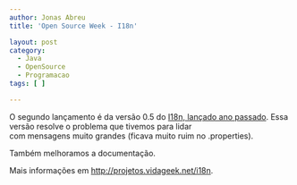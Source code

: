 ```yaml
---
author: Jonas Abreu
title: 'Open Source Week - I18n'

layout: post
category:
  - Java
  - OpenSource
  - Programacao
tags: [ ]

---
```

O segundo lançamento é da versão 0.5 do [I18n, lançado ano passado][1]. Essa versão resolve o problema que tivemos para lidar  
com mensagens muito grandes (ficava muito ruim no .properties).

Também melhoramos a documentação.

Mais informações em <http://projetos.vidageek.net/i18n>. 














 [1]: http://vidageek.net/2010/02/24/i18n-para-java/





